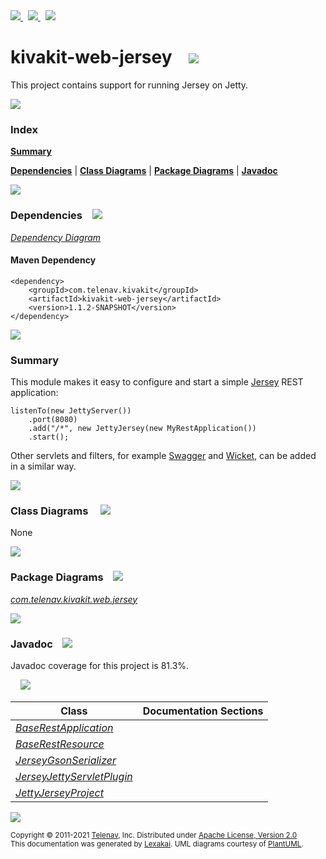[//]: # (start-user-text)

<a href="https://www.kivakit.org">
<img src="https://www.kivakit.org/images/web-32.png" srcset="https://www.kivakit.org/images/web-32-2x.png 2x"/>
</a>
&nbsp;
<a href="https://twitter.com/openkivakit">
<img src="https://www.kivakit.org/images/twitter-32.png" srcset="https://www.kivakit.org/images/twitter-32-2x.png 2x"/>
</a>
&nbsp;
<a href="https://kivakit.zulipchat.com">
<img src="https://www.kivakit.org/images/zulip-32.png" srcset="https://www.kivakit.org/images/zulip-32-2x.png 2x"/>
</a>

[//]: # (end-user-text)

# kivakit-web-jersey &nbsp;&nbsp; <img src="https://www.kivakit.org/images/server-32.png" srcset="https://www.kivakit.org/images/server-32-2x.png 2x"/>

This project contains support for running Jersey on Jetty.

<img src="https://www.kivakit.org/images/horizontal-line-512.png" srcset="https://www.kivakit.org/images/horizontal-line-512-2x.png 2x"/>

### Index

[**Summary**](#summary)  

[**Dependencies**](#dependencies) | [**Class Diagrams**](#class-diagrams) | [**Package Diagrams**](#package-diagrams) | [**Javadoc**](#javadoc)

<img src="https://www.kivakit.org/images/horizontal-line-512.png" srcset="https://www.kivakit.org/images/horizontal-line-512-2x.png 2x"/>

### Dependencies <a name="dependencies"></a> &nbsp;&nbsp; <img src="https://www.kivakit.org/images/dependencies-32.png" srcset="https://www.kivakit.org/images/dependencies-32-2x.png 2x"/>

[*Dependency Diagram*](https://www.kivakit.org/1.1.2-SNAPSHOT/lexakai/kivakit-extensions/kivakit-web/jersey/documentation/diagrams/dependencies.svg)

#### Maven Dependency

    <dependency>
        <groupId>com.telenav.kivakit</groupId>
        <artifactId>kivakit-web-jersey</artifactId>
        <version>1.1.2-SNAPSHOT</version>
    </dependency>

<img src="https://www.kivakit.org/images/horizontal-line-128.png" srcset="https://www.kivakit.org/images/horizontal-line-128-2x.png 2x"/>

[//]: # (start-user-text)

### Summary <a name = "summary"></a>

This module makes it easy to configure and start a simple [Jersey](https://eclipse-ee4j.github.io/jersey/) REST application:

    listenTo(new JettyServer())
        .port(8080)
        .add("/*", new JettyJersey(new MyRestApplication())
        .start();

Other servlets and filters, for example [Swagger](../swagger/README.md) and [Wicket](../wicket/README.md), can be added in a similar way.

[//]: # (end-user-text)

<img src="https://www.kivakit.org/images/horizontal-line-128.png" srcset="https://www.kivakit.org/images/horizontal-line-128-2x.png 2x"/>

### Class Diagrams <a name="class-diagrams"></a> &nbsp; &nbsp; <img src="https://www.kivakit.org/images/diagram-40.png" srcset="https://www.kivakit.org/images/diagram-40-2x.png 2x"/>

None

<img src="https://www.kivakit.org/images/horizontal-line-128.png" srcset="https://www.kivakit.org/images/horizontal-line-128-2x.png 2x"/>

### Package Diagrams <a name="package-diagrams"></a> &nbsp;&nbsp; <img src="https://www.kivakit.org/images/box-32.png" srcset="https://www.kivakit.org/images/box-32-2x.png 2x"/>

[*com.telenav.kivakit.web.jersey*](https://www.kivakit.org/1.1.2-SNAPSHOT/lexakai/kivakit-extensions/kivakit-web/jersey/documentation/diagrams/com.telenav.kivakit.web.jersey.svg)

<img src="https://www.kivakit.org/images/horizontal-line-128.png" srcset="https://www.kivakit.org/images/horizontal-line-128-2x.png 2x"/>

### Javadoc <a name="javadoc"></a> &nbsp;&nbsp; <img src="https://www.kivakit.org/images/books-32.png" srcset="https://www.kivakit.org/images/books-32-2x.png 2x"/>

Javadoc coverage for this project is 81.3%.  
  
&nbsp; &nbsp; <img src="https://www.kivakit.org/images/meter-80-96.png" srcset="https://www.kivakit.org/images/meter-80-96-2x.png 2x"/>




| Class | Documentation Sections |
|---|---|
| [*BaseRestApplication*](https://www.kivakit.org/1.1.2-SNAPSHOT/javadoc/kivakit-extensions/kivakit.web.jersey/com/telenav/kivakit/web/jersey/BaseRestApplication.html) |  |  
| [*BaseRestResource*](https://www.kivakit.org/1.1.2-SNAPSHOT/javadoc/kivakit-extensions/kivakit.web.jersey/com/telenav/kivakit/web/jersey/BaseRestResource.html) |  |  
| [*JerseyGsonSerializer*](https://www.kivakit.org/1.1.2-SNAPSHOT/javadoc/kivakit-extensions/kivakit.web.jersey/com/telenav/kivakit/web/jersey/JerseyGsonSerializer.html) |  |  
| [*JerseyJettyServletPlugin*](https://www.kivakit.org/1.1.2-SNAPSHOT/javadoc/kivakit-extensions/kivakit.web.jersey/com/telenav/kivakit/web/jersey/JerseyJettyServletPlugin.html) |  |  
| [*JettyJerseyProject*](https://www.kivakit.org/1.1.2-SNAPSHOT/javadoc/kivakit-extensions/kivakit.web.jersey/com/telenav/kivakit/web/jersey/JettyJerseyProject.html) |  |  

[//]: # (start-user-text)



[//]: # (end-user-text)

<img src="https://www.kivakit.org/images/horizontal-line-512.png" srcset="https://www.kivakit.org/images/horizontal-line-512-2x.png 2x"/>

<sub>Copyright &#169; 2011-2021 [Telenav](https://telenav.com), Inc. Distributed under [Apache License, Version 2.0](LICENSE)</sub>  
<sub>This documentation was generated by [Lexakai](https://lexakai.org). UML diagrams courtesy of [PlantUML](https://plantuml.com).</sub>

